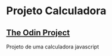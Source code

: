 # Projeto Calculadora
## [The Odin Project](https://www.theodinproject.com/)

Projeto de uma calculadora javascript